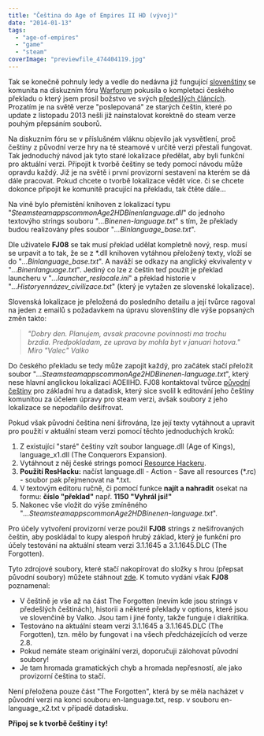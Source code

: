 ```yaml
---
title: "Čeština do Age of Empires II HD (vývoj)"
date: "2014-01-13"
tags: 
  - "age-of-empires"
  - "game"
  - "steam"
coverImage: "previewfile_474404119.jpg"
---
```


Tak se konečně pohnuly ledy a vedle do nedávna již fungující [slovenštiny](http://cestiny.idnes.cz/age-of-empires-ii-hd-edition-dff-/Hry.aspx?c=A130926_094127_bw-cestiny-hry_zel) se komunita na diskuzním fóru [Warforum](http://www.warforum.cz/index.php) pokusila o kompletaci českého překladu o který jsem prosil božstvo ve svých [předešlých článcích](http://maxxxcomp.blogspot.cz/search/label/Age%20of%20Empires%202%20HD). Prozatím je na světě verze "poslepovaná" ze starých češtin, které po update z listopadu 2013 nešli již nainstalovat korektně do steam verze pouhým přepsáním souborů.

<!--more-->

Na diskuzním fóru se v příslušném vláknu objevilo jak vysvětlení, proč češtiny z původní verze hry na té steamové v určité verzi přestali fungovat. Tak jednoduchý návod jak tyto staré lokalizace předělat, aby byli funkční pro aktuální verzi. Připojit k tvorbě češtiny se tedy pomocí návodu může opravdu každý. Již je na světě i první provizorní sestavení na kterém se dá dále pracovat. Pokud chcete o tvorbě lokalizace vědět více. či se chcete dokonce připojit ke komunitě pracující na překladu, tak čtěte dále...

Na vině bylo přemístění knihoven z lokalizací typu "_SteamsteamappscommonAge2HDBinenlanguage.dll_" do jednoho textovýho strings souboru "_...Binenen-language.txt_" s tím, že překlady budou realizovány přes soubor "_...Binlanguage\_base.txt_".

Dle uživatele **FJ08** se tak musí překlad udělat kompletně nový, resp. musí se urpavit a to tak, že se z \*.dll knihoven vytáhnou přeložený texty, vloží se do "_...Binlanguage\_base.txt_". A naváží se odkazy na anglický ekvivalenty v "_...Binenlanguage.txt_". Jediný co lze z češtin teď použít je překlad launcheru v "_...launcher\_reslocale.ini_" a překlad historie v "_...Historyennázev\_civilizace.txt_" (který je vytažen ze slovenské lokalizace).

Slovenská lokalizace je přeložená do posledního detailu a její tvůrce ragoval na jeden z emailů s požadavkem na úpravu slovenštiny dle výše popsaných změn takto:

> _"Dobry den._ _Planujem, avsak pracovne povinnosti ma trochu brzdia._ _Predpokladam, ze uprava by mohla byt v januari hotova."_ _Miro "Valec" Valko_  

Do českého překladu se tedy může zapojit každý, pro začátek stačí přeložit soubor "_...SteamsteamappscommonAge2HDBinenen-language.txt_", který nese hlavní anglickou lokalizaci AOEIIHD. FJ08 kontaktoval tvůrce [původní češtiny](http://www.abcgames.cz/?p=preklady_zobraz&id=127) pro základní hru a datadisk, který sice svolil k editování jeho češtiny komunitou za účelem úpravy pro steam verzi, avšak soubory z jeho lokalizace se nepodařilo dešifrovat.

Pokud však původní čeština není šifrována, lze její texty vytáhnout a upravit pro použití v aktuální steam verzi pomocí těchto jednoduchých kroků:

1. Z existující "staré" češtiny vzít soubor language.dll (Age of Kings), language\_x1.dll (The Conquerors Expansion).
2. Vytáhnout z něj české strings pomocí [Resource Hackeru](http://www.angusj.com/resourcehacker/).
3. **Použití ResHacku:** načíst language.dll - Action - Save all resources (\*.rc) - soubor pak přejmenovat na \*.txt.
4. V textovým editoru ručně, či pomocí funkce **najít a nahradit** osekat na formu: **číslo "překlad"** např. **1150 "Vyhrál jsi!"**
5. Nakonec vše vložit do výše zmíněného "_...SteamsteamappscommonAge2HDBinenen-language.txt_".

Pro účely vytvoření provizorní verze použil **FJ08** strings z nešifrovaných češtin, aby poskládal to kupy alespoň hrubý základ, který je funkční pro účely testování na aktuální steam verzi 3.1.1645 a 3.1.1645.DLC (The Forgotten).

Tyto zdrojové soubory, které stačí nakopírovat do složky s hrou (přepsat původní soubory) můžete stáhnout [zde](https://mega.co.nz/#!oJoi2CaC!T5HFQ1PXV6zMdqsVwh68rFlAfrMv9_cZwNnCKoY8G4k). K tomuto vydání však **FJ08** poznamenal:

- V češtině je vše až na část The Forgotten (nevím kde jsou strings v předešlých češtinách), historii a některé překlady v options, které jsou ve slovenčině by Valko. Jsou tam i jiné fonty, takže funguje i diakritika.
- Testováno na aktuální steam verzi 3.1.1645 a 3.1.1645.DLC (The Forgotten), tzn. mělo by fungovat i na všech předcházejících od verze 2.8.
- Pokud nemáte steam originální verzi, doporučuji zálohovat původní soubory!
- Je tam hromada gramatických chyb a hromada nepřesností, ale jako provizorní čeština to stačí.

Není přeložena pouze část "The Forgotten", která by se měla nacházet v původní verzi na konci souboru en-language.txt, resp. v souboru en-language\_x2.txt v případě datadisku.

**Připoj se k tvorbě češtiny i ty!**
